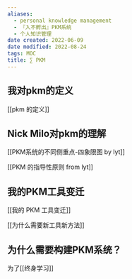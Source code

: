 ```yaml
---
aliases:
  - personal knowledge management
  - 『入不孵出』PKM系统
  - 个人知识管理
date created: 2022-06-09
date modified: 2022-08-24
tags: MOC
title: ∑ PKM
---
```


## 我对pkm的定义

[[pkm 的定义]]

## Nick Milo对pkm的理解

[[PKM系统的不同侧重点-四象限图 by lyt]]

[[PKM 的指导性原则 from lyt]]

## 我的PKM工具变迁

[[我的 PKM 工具变迁]]

[[为什么需要新工具新方法]]

## 为什么需要构建PKM系统？

为了[[终身学习]]
